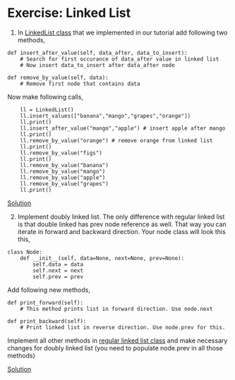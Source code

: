 # Exercise: Linked List

1. In [LinkedList class](https://github.com/codebasics/data-structures-algorithms-python/blob/master/data_structures/3_LinkedList/3_linked_list.py) that we implemented in our tutorial add following two methods,
```
def insert_after_value(self, data_after, data_to_insert):
    # Search for first occurance of data_after value in linked list
    # Now insert data_to_insert after data_after node

def remove_by_value(self, data):
    # Remove first node that contains data
```
Now make following calls,
```
    ll = LinkedList()
    ll.insert_values(["banana","mango","grapes","orange"])
    ll.print()
    ll.insert_after_value("mango","apple") # insert apple after mango
    ll.print()
    ll.remove_by_value("orange") # remove orange from linked list
    ll.print()
    ll.remove_by_value("figs")
    ll.print()
    ll.remove_by_value("banana")
    ll.remove_by_value("mango")
    ll.remove_by_value("apple")
    ll.remove_by_value("grapes")
    ll.print()
```
[Solution]()

2. Implement doubly linked list. The only difference with regular linked list is that double linked has prev node reference as well. That way you can iterate in forward and backward direction.
Your node class will look this this,
```
class Node:
    def __init__(self, data=None, next=None, prev=None):
        self.data = data
        self.next = next
        self.prev = prev
```
Add following new methods,
```
def print_forward(self):
    # This method prints list in forward direction. Use node.next

def print_backward(self):
    # Print linked list in reverse direction. Use node.prev for this.
```
Implement all other methods in [regular linked list class](https://github.com/codebasics/data-structures-algorithms-python/blob/master/data_structures/3_LinkedList/3_linked_list.py) and make necessary changes for doubly linked list (you need to populate node.prev in all those methods)

[Solution]()
